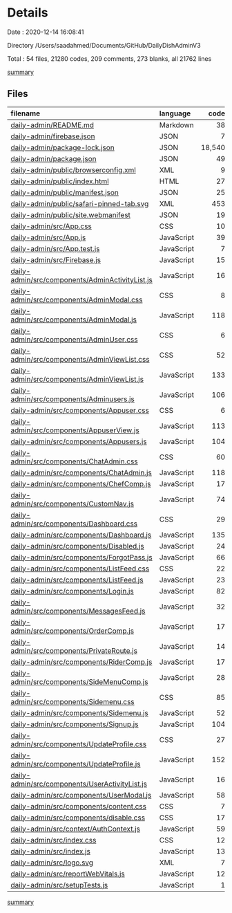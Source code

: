 # Details

Date : 2020-12-14 16:08:41

Directory /Users/saadahmed/Documents/GitHub/DailyDishAdminV3

Total : 54 files,  21280 codes, 209 comments, 273 blanks, all 21762 lines

[summary](results.md)

## Files
| filename | language | code | comment | blank | total |
| :--- | :--- | ---: | ---: | ---: | ---: |
| [daily-admin/README.md](/daily-admin/README.md) | Markdown | 38 | 0 | 33 | 71 |
| [daily-admin/firebase.json](/daily-admin/firebase.json) | JSON | 7 | 10 | 0 | 17 |
| [daily-admin/package-lock.json](/daily-admin/package-lock.json) | JSON | 18,540 | 0 | 1 | 18,541 |
| [daily-admin/package.json](/daily-admin/package.json) | JSON | 49 | 0 | 1 | 50 |
| [daily-admin/public/browserconfig.xml](/daily-admin/public/browserconfig.xml) | XML | 9 | 0 | 1 | 10 |
| [daily-admin/public/index.html](/daily-admin/public/index.html) | HTML | 27 | 23 | 1 | 51 |
| [daily-admin/public/manifest.json](/daily-admin/public/manifest.json) | JSON | 25 | 0 | 1 | 26 |
| [daily-admin/public/safari-pinned-tab.svg](/daily-admin/public/safari-pinned-tab.svg) | XML | 453 | 0 | 1 | 454 |
| [daily-admin/public/site.webmanifest](/daily-admin/public/site.webmanifest) | JSON | 19 | 0 | 1 | 20 |
| [daily-admin/src/App.css](/daily-admin/src/App.css) | CSS | 10 | 0 | 3 | 13 |
| [daily-admin/src/App.js](/daily-admin/src/App.js) | JavaScript | 39 | 0 | 2 | 41 |
| [daily-admin/src/App.test.js](/daily-admin/src/App.test.js) | JavaScript | 7 | 0 | 2 | 9 |
| [daily-admin/src/Firebase.js](/daily-admin/src/Firebase.js) | JavaScript | 15 | 11 | 5 | 31 |
| [daily-admin/src/components/AdminActivityList.js](/daily-admin/src/components/AdminActivityList.js) | JavaScript | 16 | 0 | 3 | 19 |
| [daily-admin/src/components/AdminModal.css](/daily-admin/src/components/AdminModal.css) | CSS | 8 | 0 | 0 | 8 |
| [daily-admin/src/components/AdminModal.js](/daily-admin/src/components/AdminModal.js) | JavaScript | 118 | 11 | 5 | 134 |
| [daily-admin/src/components/AdminUser.css](/daily-admin/src/components/AdminUser.css) | CSS | 6 | 0 | 2 | 8 |
| [daily-admin/src/components/AdminViewList.css](/daily-admin/src/components/AdminViewList.css) | CSS | 52 | 1 | 4 | 57 |
| [daily-admin/src/components/AdminViewList.js](/daily-admin/src/components/AdminViewList.js) | JavaScript | 133 | 13 | 6 | 152 |
| [daily-admin/src/components/Adminusers.js](/daily-admin/src/components/Adminusers.js) | JavaScript | 106 | 30 | 13 | 149 |
| [daily-admin/src/components/Appuser.css](/daily-admin/src/components/Appuser.css) | CSS | 6 | 0 | 3 | 9 |
| [daily-admin/src/components/AppuserView.js](/daily-admin/src/components/AppuserView.js) | JavaScript | 113 | 12 | 7 | 132 |
| [daily-admin/src/components/Appusers.js](/daily-admin/src/components/Appusers.js) | JavaScript | 104 | 30 | 14 | 148 |
| [daily-admin/src/components/ChatAdmin.css](/daily-admin/src/components/ChatAdmin.css) | CSS | 60 | 0 | 5 | 65 |
| [daily-admin/src/components/ChatAdmin.js](/daily-admin/src/components/ChatAdmin.js) | JavaScript | 118 | 9 | 14 | 141 |
| [daily-admin/src/components/ChefComp.js](/daily-admin/src/components/ChefComp.js) | JavaScript | 17 | 0 | 4 | 21 |
| [daily-admin/src/components/CustomNav.js](/daily-admin/src/components/CustomNav.js) | JavaScript | 74 | 1 | 10 | 85 |
| [daily-admin/src/components/Dashboard.css](/daily-admin/src/components/Dashboard.css) | CSS | 29 | 0 | 9 | 38 |
| [daily-admin/src/components/Dashboard.js](/daily-admin/src/components/Dashboard.js) | JavaScript | 135 | 0 | 8 | 143 |
| [daily-admin/src/components/Disabled.js](/daily-admin/src/components/Disabled.js) | JavaScript | 24 | 0 | 4 | 28 |
| [daily-admin/src/components/ForgotPass.js](/daily-admin/src/components/ForgotPass.js) | JavaScript | 66 | 13 | 6 | 85 |
| [daily-admin/src/components/ListFeed.css](/daily-admin/src/components/ListFeed.css) | CSS | 22 | 1 | 8 | 31 |
| [daily-admin/src/components/ListFeed.js](/daily-admin/src/components/ListFeed.js) | JavaScript | 23 | 0 | 4 | 27 |
| [daily-admin/src/components/Login.js](/daily-admin/src/components/Login.js) | JavaScript | 82 | 13 | 10 | 105 |
| [daily-admin/src/components/MessagesFeed.js](/daily-admin/src/components/MessagesFeed.js) | JavaScript | 32 | 0 | 5 | 37 |
| [daily-admin/src/components/OrderComp.js](/daily-admin/src/components/OrderComp.js) | JavaScript | 17 | 0 | 4 | 21 |
| [daily-admin/src/components/PrivateRoute.js](/daily-admin/src/components/PrivateRoute.js) | JavaScript | 14 | 0 | 2 | 16 |
| [daily-admin/src/components/RiderComp.js](/daily-admin/src/components/RiderComp.js) | JavaScript | 17 | 0 | 3 | 20 |
| [daily-admin/src/components/SideMenuComp.js](/daily-admin/src/components/SideMenuComp.js) | JavaScript | 28 | 0 | 3 | 31 |
| [daily-admin/src/components/Sidemenu.css](/daily-admin/src/components/Sidemenu.css) | CSS | 85 | 0 | 8 | 93 |
| [daily-admin/src/components/Sidemenu.js](/daily-admin/src/components/Sidemenu.js) | JavaScript | 52 | 0 | 2 | 54 |
| [daily-admin/src/components/Signup.js](/daily-admin/src/components/Signup.js) | JavaScript | 104 | 13 | 6 | 123 |
| [daily-admin/src/components/UpdateProfile.css](/daily-admin/src/components/UpdateProfile.css) | CSS | 27 | 0 | 4 | 31 |
| [daily-admin/src/components/UpdateProfile.js](/daily-admin/src/components/UpdateProfile.js) | JavaScript | 152 | 0 | 8 | 160 |
| [daily-admin/src/components/UserActivityList.js](/daily-admin/src/components/UserActivityList.js) | JavaScript | 16 | 0 | 3 | 19 |
| [daily-admin/src/components/UserModal.js](/daily-admin/src/components/UserModal.js) | JavaScript | 58 | 11 | 4 | 73 |
| [daily-admin/src/components/content.css](/daily-admin/src/components/content.css) | CSS | 7 | 0 | 4 | 11 |
| [daily-admin/src/components/disable.css](/daily-admin/src/components/disable.css) | CSS | 17 | 0 | 2 | 19 |
| [daily-admin/src/context/AuthContext.js](/daily-admin/src/context/AuthContext.js) | JavaScript | 59 | 0 | 15 | 74 |
| [daily-admin/src/index.css](/daily-admin/src/index.css) | CSS | 12 | 0 | 2 | 14 |
| [daily-admin/src/index.js](/daily-admin/src/index.js) | JavaScript | 13 | 3 | 3 | 19 |
| [daily-admin/src/logo.svg](/daily-admin/src/logo.svg) | XML | 7 | 0 | 1 | 8 |
| [daily-admin/src/reportWebVitals.js](/daily-admin/src/reportWebVitals.js) | JavaScript | 12 | 0 | 2 | 14 |
| [daily-admin/src/setupTests.js](/daily-admin/src/setupTests.js) | JavaScript | 1 | 4 | 1 | 6 |

[summary](results.md)